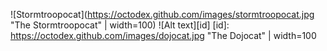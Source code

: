 ![Stormtroopocat](https://octodex.github.com/images/stormtroopocat.jpg "The Stormtroopocat" | width=100)
![Alt text][id]
[id]: https://octodex.github.com/images/dojocat.jpg  "The Dojocat" | width=100
